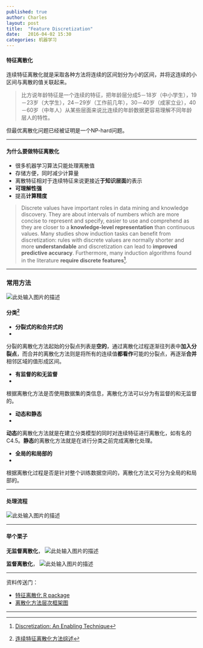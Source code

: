```yaml
---
published: true
author: Charles
layout: post
title:  "Feature Discretization"
date:   2016-04-02 15:30
categories: 机器学习
---
```


#### 特征离散化
连续特征离散化就是采取各种方法将连续的区间划分为小的区间，并将这连续的小区间与离散的值关联起来。

> 比方说年龄特征是一个连续的特征，把年龄层分成5－18岁（中小学生），19－23岁（大学生），24－29岁（工作前几年），30－40岁（成家立业），40－60岁（中年人）从某些层面来说比连续的年龄数据更容易理解不同年龄层人的特性。

但最优离散化问题已经被证明是一个NP-hard问题。


----------


#### 为什么要做特征离散化

 - 很多机器学习算法只能处理离散值
 - 存储方便，同时减少计算量
 - 离散特征相对于连续特征来说更接近**于知识层面**的表示
 - **可理解性强**
 - 提高**计算精度**
 
> Discrete values have important roles in data mining and knowledge discovery. They are about intervals
of numbers which are more concise to represent and specify, easier to use and comprehend as they are closer to a **knowledge-level representation** than continuous values. Many studies show induction tasks can benefit from discretization: rules with discrete values are normally shorter and more **understandable** and discretization can lead to **improved predictive accuracy**. Furthermore, many induction algorithms found in the literature **require discrete features**[^1].


----------


### 常用方法
![此处输入图片的描述][1]

#### 分类[^2]
- **分裂式的和合并式的**
- 
分裂的离散化方法起始的分裂点列表是**空的**，通过离散化过程逐渐往列表中**加入分裂点**，而合并的离散化方法则是将所有的连续值**都看作**可能的分裂点，再逐渐**合并**相邻区域的值形成区间。

- **有监督的和无监督**
- 
根据离散化方法是否使用数据集的类信息，离散化方法可以分为有监督的和无监督的。

- **动态和静态**
- 
**动态**的离散化方法就是在建立分类模型的同时对连续特征进行离散化，如有名的 C4.5。**静态**的离散化方法就是在进行分类之前完成离散化处理。

- **全局的和局部的**
- 
根据离散化过程是否是针对整个训练数据空间的，离散化方法又可分为全局的和局部的。


----------


#### 处理流程

![此处输入图片的描述][2]


----------

#### 举个栗子
**无监督离散化**，
![此处输入图片的描述][3]

**监督离散化**，
![此处输入图片的描述][4]

----------

资料传送门：

- [特征离散化 R package](https://cran.r-project.org/web/packages/discretization/discretization.pdf)
- [离散化方法层次框架图](https://www.processon.com/diagraming/570791a1e4b0bf3d8ff9f82b)

----------


[^1]: [Discretization: An Enabling Technique](http://sci2s.ugr.es/keel/pdf/algorithm/articulo/liu1-2.pdf)
[^2]: [连续特征离散化方法综述](http://www.go-gddq.com/down/2012-03/12031520159066.pdf)

  [1]: http://7xjbdi.com1.z0.glb.clouddn.com/Feature%20Discretization1.png
  [2]: http://7xjbdi.com1.z0.glb.clouddn.com/2016-04-08_194451.png
  [3]: http://7xjbdi.com1.z0.glb.clouddn.com/binning.png?imageView2/2/w/500
  [4]: http://7xjbdi.com1.z0.glb.clouddn.com/entropy.png?imageView2/2/w/500
